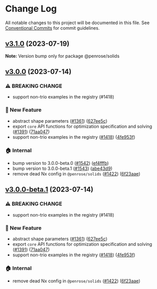 # Change Log

All notable changes to this project will be documented in this file.
See [Conventional Commits](https://conventionalcommits.org) for commit guidelines.

## [v3.1.0](https://github.com/penrose/penrose/compare/v3.0.0...v3.1.0) (2023-07-19)

**Note:** Version bump only for package @penrose/solids





## [v3.0.0](https://github.com/penrose/penrose/compare/v2.3.0...v3.0.0) (2023-07-14)

### :warning: BREAKING CHANGE

- support non-trio examples in the registry (#1418)

### :rocket: New Feature

- abstract shape parameters ([#1361](https://github.com/penrose/penrose/issues/1361)) ([627ee5c](https://github.com/penrose/penrose/commit/627ee5c3b350a205cd0e06b1ede9ce3fcfedb756))
- export `core` API functions for optimization specification and solving ([#1391](https://github.com/penrose/penrose/issues/1391)) ([71aa047](https://github.com/penrose/penrose/commit/71aa047cb276b5ec366a7893620d2250f3fd07f8))
- support non-trio examples in the registry ([#1418](https://github.com/penrose/penrose/issues/1418)) ([4fe953f](https://github.com/penrose/penrose/commit/4fe953fb26778e28debae7221de3f05ef30c4e2b))

### :house: Internal

- bump version to 3.0.0-beta.0 ([#1542](https://github.com/penrose/penrose/issues/1542)) ([ef4fffb](https://github.com/penrose/penrose/commit/ef4fffbf22e03fdd3af84c439163ff24bc5ccb41))
- bump version to 3.0.0-beta.1 ([#1543](https://github.com/penrose/penrose/issues/1543)) ([abe43d9](https://github.com/penrose/penrose/commit/abe43d9be98a719204b54cbf3abf4bbec9367d16))
- remove dead Nx config in `@penrose/solids` ([#1422](https://github.com/penrose/penrose/issues/1422)) ([6f23aae](https://github.com/penrose/penrose/commit/6f23aae27a93a059d172ed1e50875c7744c21f1c))

## [v3.0.0-beta.1](https://github.com/penrose/penrose/compare/v2.3.0...v3.0.0-beta.1) (2023-07-14)

### :warning: BREAKING CHANGE

- support non-trio examples in the registry (#1418)

### :rocket: New Feature

- abstract shape parameters ([#1361](https://github.com/penrose/penrose/issues/1361)) ([627ee5c](https://github.com/penrose/penrose/commit/627ee5c3b350a205cd0e06b1ede9ce3fcfedb756))
- export `core` API functions for optimization specification and solving ([#1391](https://github.com/penrose/penrose/issues/1391)) ([71aa047](https://github.com/penrose/penrose/commit/71aa047cb276b5ec366a7893620d2250f3fd07f8))
- support non-trio examples in the registry ([#1418](https://github.com/penrose/penrose/issues/1418)) ([4fe953f](https://github.com/penrose/penrose/commit/4fe953fb26778e28debae7221de3f05ef30c4e2b))

### :house: Internal

- remove dead Nx config in `@penrose/solids` ([#1422](https://github.com/penrose/penrose/issues/1422)) ([6f23aae](https://github.com/penrose/penrose/commit/6f23aae27a93a059d172ed1e50875c7744c21f1c))
